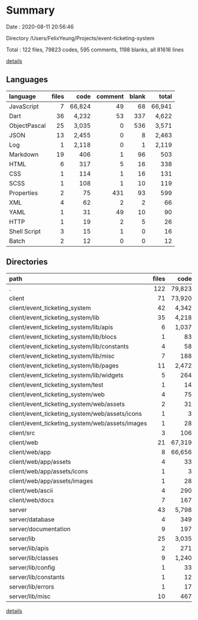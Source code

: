 # Summary

Date : 2020-08-11 20:56:46

Directory /Users/FelixYeung/Projects/event-ticketing-system

Total : 122 files,  79823 codes, 595 comments, 1198 blanks, all 81616 lines

[details](details.md)

## Languages
| language | files | code | comment | blank | total |
| :--- | ---: | ---: | ---: | ---: | ---: |
| JavaScript | 7 | 66,824 | 49 | 68 | 66,941 |
| Dart | 36 | 4,232 | 53 | 337 | 4,622 |
| ObjectPascal | 25 | 3,035 | 0 | 536 | 3,571 |
| JSON | 13 | 2,455 | 0 | 8 | 2,463 |
| Log | 1 | 2,118 | 0 | 1 | 2,119 |
| Markdown | 19 | 406 | 1 | 96 | 503 |
| HTML | 6 | 317 | 5 | 16 | 338 |
| CSS | 1 | 114 | 1 | 16 | 131 |
| SCSS | 1 | 108 | 1 | 10 | 119 |
| Properties | 2 | 75 | 431 | 93 | 599 |
| XML | 4 | 62 | 2 | 2 | 66 |
| YAML | 1 | 31 | 49 | 10 | 90 |
| HTTP | 1 | 19 | 2 | 5 | 26 |
| Shell Script | 3 | 15 | 1 | 0 | 16 |
| Batch | 2 | 12 | 0 | 0 | 12 |

## Directories
| path | files | code | comment | blank | total |
| :--- | ---: | ---: | ---: | ---: | ---: |
| . | 122 | 79,823 | 595 | 1,198 | 81,616 |
| client | 71 | 73,920 | 161 | 505 | 74,586 |
| client/event_ticketing_system | 42 | 4,342 | 105 | 356 | 4,803 |
| client/event_ticketing_system/lib | 35 | 4,218 | 43 | 330 | 4,591 |
| client/event_ticketing_system/lib/apis | 6 | 1,037 | 6 | 57 | 1,100 |
| client/event_ticketing_system/lib/blocs | 1 | 83 | 7 | 9 | 99 |
| client/event_ticketing_system/lib/constants | 4 | 58 | 0 | 18 | 76 |
| client/event_ticketing_system/lib/misc | 7 | 188 | 4 | 24 | 216 |
| client/event_ticketing_system/lib/pages | 11 | 2,472 | 10 | 179 | 2,661 |
| client/event_ticketing_system/lib/widgets | 5 | 264 | 14 | 31 | 309 |
| client/event_ticketing_system/test | 1 | 14 | 10 | 7 | 31 |
| client/event_ticketing_system/web | 4 | 75 | 3 | 6 | 84 |
| client/event_ticketing_system/web/assets | 2 | 31 | 1 | 1 | 33 |
| client/event_ticketing_system/web/assets/icons | 1 | 3 | 0 | 1 | 4 |
| client/event_ticketing_system/web/assets/images | 1 | 28 | 1 | 0 | 29 |
| client/src | 3 | 106 | 10 | 20 | 136 |
| client/web | 21 | 67,319 | 37 | 105 | 67,461 |
| client/web/app | 8 | 66,656 | 31 | 18 | 66,705 |
| client/web/app/assets | 4 | 33 | 1 | 1 | 35 |
| client/web/app/assets/icons | 1 | 3 | 0 | 1 | 4 |
| client/web/app/assets/images | 1 | 28 | 1 | 0 | 29 |
| client/web/ascii | 4 | 290 | 4 | 41 | 335 |
| client/web/docs | 7 | 167 | 1 | 43 | 211 |
| server | 43 | 5,798 | 433 | 673 | 6,904 |
| server/database | 4 | 349 | 0 | 4 | 353 |
| server/documentation | 9 | 197 | 0 | 34 | 231 |
| server/lib | 25 | 3,035 | 0 | 536 | 3,571 |
| server/lib/apis | 2 | 271 | 0 | 57 | 328 |
| server/lib/classes | 9 | 1,240 | 0 | 227 | 1,467 |
| server/lib/config | 1 | 33 | 0 | 10 | 43 |
| server/lib/constants | 1 | 12 | 0 | 2 | 14 |
| server/lib/errors | 1 | 17 | 0 | 6 | 23 |
| server/lib/misc | 10 | 467 | 0 | 113 | 580 |

[details](details.md)